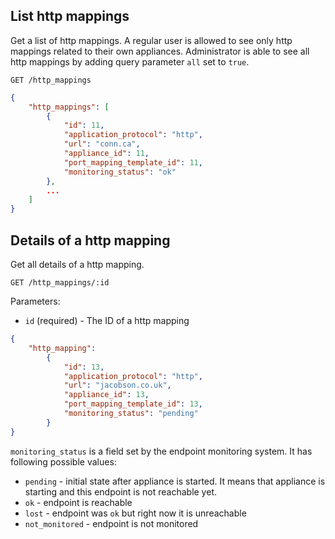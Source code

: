 ## List http mappings

Get a list of http mappings. A regular user is allowed to see only http mappings related to their own appliances. Administrator is able to see all http mappings by adding query parameter `all` set to `true`.

```
GET /http_mappings
```

```json
{
    "http_mappings": [
        {
            "id": 11,
            "application_protocol": "http",
            "url": "conn.ca",
            "appliance_id": 11,
            "port_mapping_template_id": 11,
            "monitoring_status": "ok"
        },
        ...
    ]
}
```

## Details of a http mapping

Get all details of a http mapping.

```
GET /http_mappings/:id
```
Parameters:

+ `id` (required) - The ID of a http mapping

```json
{
    "http_mapping":
        {
            "id": 13,
            "application_protocol": "http",
            "url": "jacobson.co.uk",
            "appliance_id": 13,
            "port_mapping_template_id": 13,
            "monitoring_status": "pending"
        }
}
```

`monitoring_status` is a field set by the endpoint monitoring system. It has following possible values:
+ `pending` - initial state after appliance is started. It means that appliance is starting and this endpoint is not reachable yet.
+ `ok` - endpoint is reachable
+ `lost` - endpoint was `ok` but right now it is unreachable
+ `not_monitored` - endpoint is not monitored
